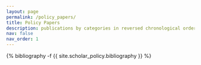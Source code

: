 ```yaml
---
layout: page
permalink: /policy_papers/
title: Policy Papers
description: publications by categories in reversed chronological order. generated by jekyll-scholar.
nav: false
nav_order: 1
---
```

<!-- _pages/policy_papers.md -->
<div class="policy_papers">

{% bibliography -f {{ site.scholar_policy.bibliography }} %}

</div>
